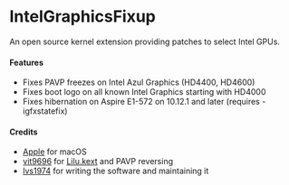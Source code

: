 IntelGraphicsFixup
==================

An open source kernel extension providing patches to select Intel GPUs.

#### Features
- Fixes PAVP freezes on Intel Azul Graphics (HD4400, HD4600)
- Fixes boot logo on all known Intel Graphics starting with HD4000
- Fixes hibernation on Aspire E1-572 on 10.12.1 and later (requires -igfxstatefix)

#### Credits
- [Apple](https://www.apple.com) for macOS  
- [vit9696](https://github.com/vit9696) for [Lilu.kext](https://github.com/vit9696/Lilu) and PAVP reversing
- [lvs1974](https://applelife.ru/members/lvs1974.53809/) for writing the software and maintaining it
